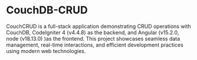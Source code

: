 # CouchDB-CRUD
CouchCRUD is a full-stack application demonstrating CRUD operations with CouchDB, CodeIgniter 4 (v4.4.8) as the backend, and Angular (v15.2.0, node (v18.13.0) )as the frontend. This project showcases seamless data management, real-time interactions, and efficient development practices using modern web technologies.
